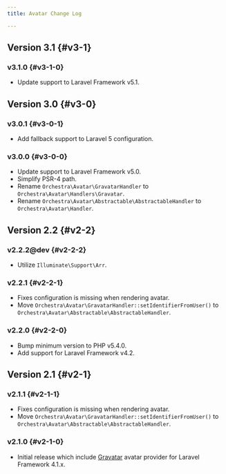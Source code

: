```yaml
---
title: Avatar Change Log

---
```


## Version 3.1 {#v3-1}

### v3.1.0 {#v3-1-0}

* Update support to Laravel Framework v5.1.

## Version 3.0 {#v3-0}

### v3.0.1 {#v3-0-1}

* Add fallback support to Laravel 5 configuration.

### v3.0.0 {#v3-0-0}

* Update support to Laravel Framework v5.0.
* Simplify PSR-4 path.
* Rename `Orchestra\Avatar\GravatarHandler` to `Orchestra\Avatar\Handlers\Gravatar`.
* Rename `Orchestra\Avatar\Abstractable\AbstractableHandler` to `Orchestra\Avatar\Handler`.

## Version 2.2 {#v2-2}

### v2.2.2@dev {#v2-2-2}

* Utilize `Illuminate\Support\Arr`.

### v2.2.1 {#v2-2-1}

* Fixes configuration is missing when rendering avatar.
* Move `Orchestra\Avatar\GravatarHandler::setIdentifierFromUser()` to `Orchestra\Avatar\Abstractable\AbstractableHandler`.

### v2.2.0 {#v2-2-0}

* Bump minimum version to PHP v5.4.0.
* Add support for Laravel Framework v4.2.

## Version 2.1 {#v2-1}

### v2.1.1 {#v2-1-1}

* Fixes configuration is missing when rendering avatar.
* Move `Orchestra\Avatar\GravatarHandler::setIdentifierFromUser()` to `Orchestra\Avatar\Abstractable\AbstractableHandler`.

### v2.1.0 {#v2-1-0}

* Initial release which include [Gravatar](https://en.gravatar.com/) avatar provider for Laravel Framework 4.1.x.
